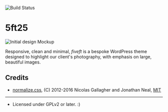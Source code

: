 ![Build Status](https://img.shields.io/badge/Build-passing-green.svg)

# 5ft25

![Initial design Mockup](http://live.arthem.co/fiveft-readme.png)

Responsive, clean and minimal, _fiveft_ is a bespoke WordPress theme designed to highlight our client's photography, with emphasis on large, beautiful images.

## Credits
* [normalize.css](http://necolas.github.io/normalize.css/), (C) 2012-2016 Nicolas Gallagher and Jonathan Neal, [MIT](http://opensource.org/licenses/MIT)

------

* Licensed under GPLv2 or later. :)
